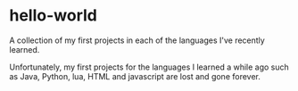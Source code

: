 # hello-world
A collection of my first projects in each of the languages I've recently learned.

Unfortunately, my first projects for the languages I learned a while ago such as Java, Python, lua, HTML and javascript are lost and gone forever.
